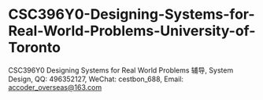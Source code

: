 # CSC396Y0-Designing-Systems-for-Real-World-Problems-University-of-Toronto
CSC396Y0 Designing Systems for Real World Problems 辅导, System Design, QQ: 496352127, WeChat: cestbon_688, Email: accoder_overseas@163.com
